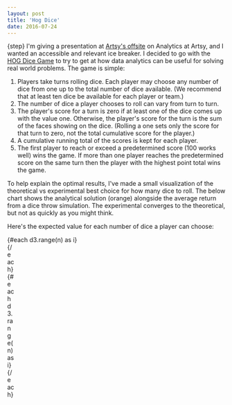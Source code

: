 ```yaml
---
layout: post
title: 'Hog Dice'
date: 2016-07-24
---
```


<script>
  import * as d3 from "d3"

  let n = 40
  let r = d3.range(n)

  function realAnswer(n) {
    return Math.pow(5/6, n) * n * 4.0
  }

  function roll(){
    return Math.ceil(Math.random() * 6)
  }

  function rollMany(n){
    let results = [];
    for (let i = 0; i < n; i++) {
      results.push(roll());
    }
    if (results.includes(1)) return 0;
    console.log("here")
    return results.reduce((acc, curr) => acc + curr, 0);
  }

  let step = $state(0)

  let results = $state(Array(n).fill(0))

  function simulate(){
    step++
    for (let i = 0; i < n; i++) {
      let rollResult = rollMany(i + 1);
      console.log(rollResult)
      results = results.map(r => 
        (r == 0 && rollResult == 0) ? 0 : r * step + rollResult / (step + 1)
      )
    }
    
  }

  simulate()
  $inspect(results)

  // $effect.root(() => {
  //   $inspect(results)
  //   simulate()
  //   $inspect(results)
  // })

</script>
{step}
I'm giving a presentation at [Artsy's offsite](http://observer.com/2015/08/artsys-wet-hot-american-summer/) on Analytics at Artsy, and I wanted an accessible and relevant ice breaker. I decided to go with the [HOG Dice Game](http://www.amstat.org/publications/jse/v11n2/feldman.html) to try to get at how data analytics can be useful for solving real world problems. The game is simple:

1. Players take turns rolling dice. Each player may choose any number of dice from one up to the total number of dice available. (We recommend that at least ten dice be available for each player or team.)
2. The number of dice a player chooses to roll can vary from turn to turn.
3. The player's score for a turn is zero if at least one of the dice comes up with the value one. Otherwise, the player's score for the turn is the sum of the faces showing on the dice. (Rolling a one sets only the score for that turn to zero, not the total cumulative score for the player.)
4. A cumulative running total of the scores is kept for each player.
5. The first player to reach or exceed a predetermined score (100 works well) wins the game. If more than one player reaches the predetermined score on the same turn then the player with the highest point total wins the game.

To help explain the optimal results, I've made a small visualization of the theoretical vs experimental best choice for how many dice to roll. The below chart shows the analytical solution (orange) alongside the average return from a dice throw simulation. The experimental converges to the theoretical, but not as quickly as you might think.

Here's the expected value for each number of dice a player can choose:

<div class="flex gap-1 items-end my-8">
  {#each d3.range(n) as i}
    <div style="height: {realAnswer(i)}rem; width: 1rem;" class="relative bg-gray-500 bg-opacity-20"/>
  {/each}
  {#each d3.range(n) as i}
    <div style="height: {realAnswer(i)}rem; width: 1rem;" class="relative bg-gray-500 bg-opacity-20"/>
  {/each}
</div>

<style>

.bar {
  fill: #EA168C;
  fill-opacity: .5;
}

.bar:hover {
  fill: #1B8A6B;
}

.bar2 {
  fill: #F69231;
  fill-opacity: .8;
}

.axis {
  font: 10px sans-serif;
}

.axis path,
.axis line {
  fill: none;
  stroke: #000;
  shape-rendering: crispEdges;
}

.x.axis path {
  display: none;
}

svg {
    display: block;
    margin: 0 auto;
}

</style>
